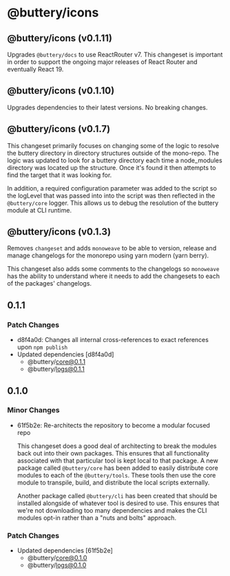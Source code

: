 # @buttery/icons

<!-- MONOWEAVE:BELOW -->

## @buttery/icons (v0.1.11) <a name="0.1.11"></a>

Upgrades `@buttery/docs` to use ReactRouter v7. This changeset is important in order to support the ongoing major releases of React Router and eventually React 19.



## @buttery/icons (v0.1.10) <a name="0.1.10"></a>

Upgrades dependencies to their latest versions. No breaking changes.



## @buttery/icons (v0.1.7) <a name="0.1.7"></a>

This changeset primarily focuses on changing some of the logic to resolve the buttery directory in directory structures outside of the mono-repo. The logic was updated to look for a buttery directory each time a node_modules directory was located up the structure. Once it's found it then attempts to find the target that it was looking for.

In addition, a required configuration parameter was added to the script so the logLevel that was passed into into the script was then reflected in the `@buttery/core` logger. This allows us to debug the resolution of the buttery module at CLI runtime.



## @buttery/icons (v0.1.3) <a name="0.1.3"></a>

Removes `changeset` and adds `monoweave` to be able to version, release and manage changelogs for the monorepo using yarn modern (yarn berry).

This changeset also adds some comments to the changelogs so `monoweave` has the ability to understand where it needs to add the changesets to each of the packages' changelogs.



## 0.1.1

### Patch Changes

- d8f4a0d: Changes all internal cross-references to exact references upon `npm publish`
- Updated dependencies [d8f4a0d]
  - @buttery/core@0.1.1
  - @buttery/logs@0.1.1

## 0.1.0

### Minor Changes

- 61f5b2e: Re-architects the repository to become a modular focused repo

  This changeset does a good deal of architecting to break the modules back out into their own packages. This ensures that all functionality associated with that particular tool is kept local to that package. A new package called `@buttery/core` has been added to easily distribute core modules to each of the `@buttery/tools`. These tools then use the core module to transpile, build, and distribute the local scripts externally.

  Another package called `@buttery/cli` has been created that should be installed alongside of whatever tool is desired to use. This ensures that we're not downloading too many dependencies and makes the CLI modules opt-in rather than a "nuts and bolts" approach.

### Patch Changes

- Updated dependencies [61f5b2e]
  - @buttery/core@0.1.0
  - @buttery/logs@0.1.0
